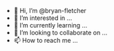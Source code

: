 - 👋 Hi, I’m @bryan-fletcher
- 👀 I’m interested in ...
- 🌱 I’m currently learning ...
- 💞️ I’m looking to collaborate on ...
- 📫 How to reach me ...

<!---
bryan-fletcher/bryan-fletcher is a ✨ special ✨ repository because its `README.md` (this file) appears on your GitHub profile.
You can click the Preview link to take a look at your changes.
--->

